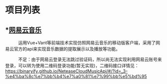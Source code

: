 # 项目列表

## *[**网易云音乐**]()

&emsp;&emsp;&emsp;运用Vue+Vant等前端技术实现仿照网易云音乐的移动版客户端，采用了网易云官方的api来实现音乐数据的提取展示以及播放等功能。

&emsp;&emsp;&emsp;不足：由于网易云登录无法跳过验证码，所以尚无法实现利用网易云账号来登录，可以转为使用二维码登录功能(暂无实现)，二维码接口详情见：https://binaryify.github.io/NeteaseCloudMusicApi/#/?id=_3-%e4%ba%8c%e7%bb%b4%e7%a0%81%e7%99%bb%e5%bd%95